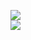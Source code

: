 [![](https://img.shields.io/badge/Made%20With-Github%20Spray-lightgrey.svg?style=for-the-badge&logo=github)](https://github.com/Annihil/github-spray#18954)  
[![](https://i.imgur.com/2DrTn0Z.gif)](https://github.com/Annihil/github-spray)